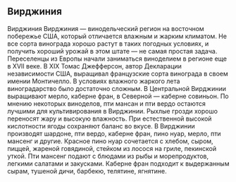 ## Вирджиния 

Вирджиния
Вирджиния — винодельческий регион на восточном побережье США, который отличается влажным и жарким климатом. Не все сорта винограда хорошо растут в таких погодных условиях, и получить хороший урожай в этом штате — не самая простая задача.
Переселенцы из Европы начали заниматься виноделием в регионе еще в XVII веке. В XIX Томас Джефферсон, автор Декларации независимости США, выращивал французские сорта винограда в своем имении Монтичелло. В условиях влажного жаркого лета виноградарство было достаточно сложным. 
В Центральной Вирджинии выращивают мерло, каберне фран, в Северной — каберне совиньон. По мнению некоторых виноделов, пти мансан и пти вердо остаются лучшими для культивирования в Вирджинии. Рыхлые грозди хорошо переносят жару и высокую влажность. При естественной высокой кислотности ягоды сохраняют баланс во вкусе.
В Вирджинии производят шардоне, пти вердо, каберне фран, пино нуар, мерло, пти мансенг и другие.
Красное пино нуар сочетается с хлебом, сыром, пиццей, жареной говядиной, стейком из лосося на гриле, пекинской уткой. Пти мансенг подают с блюдами из рыбы и морепродуктов, легкими салатами и закусками. Каберне фран подходит к выдержанным сырам, тушеной дичи, барбекю, телятине, ягнятине.

